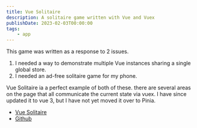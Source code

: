 ```yaml
---
title: Vue Solitaire
description: A solitaire game written with Vue and Vuex
publishDate: 2023-02-03T00:00:00
tags:
    - app
---
```


This game was written as a response to 2 issues.

1. I needed a way to demonstrate multiple Vue instances sharing a single global store.
2. I needed an ad-free solitaire game for my phone.

Vue Solitaire ia a perfect example of both of these. there are several areas on the page that 
all communicate the current state via vuex. I have since updated it to vue 3, but I have not yet moved it over to Pinia.


- [Vue Solitaire](https://vue-solitaire.netlify.app)
- [Github](https://github.com/fimion/vue-solitaire)
